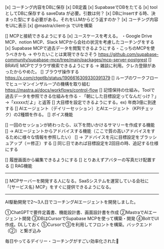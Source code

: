 [x] コーチング内容をDBに保存
  [x] DB定義
  [x] SupabaseでDBをたてる
  [x] toolとしてDBに保存する saveData が必要。引数は何？
  [x] DBにInsertする時、決まった型にする必要がある。それをLLMからどう返すのか？
[x] コーチング内容をUIに表示
  [x] @mastra/client-js でUIを構築

[] MCPと接続できるようにする
  [x] ユースケースを考える。
    ・Google Drive MCP、notion MCP、Slack MCPから会社の状況を考慮したコーチングをする
    [x] Supabase MCPで過去データを閲覧できるようにする
      - こっちのMCPを使うべきかも -> やりたいことは実現できなさそう
        https://github.com/supabase-community/supabase-mcp/tree/main/packages/mcp-server-postgrest
  [] BRAVE MCPでブラウザ検索できるようにする → 雑談に利用。クレカ登録があったからやめた。
  [] ブラウザ操作する
    https://x.com/ctgptlb/status/1906616309330391379
[] ループのワークフローでヒューマンインザループの機構を取り組む
  https://mastra.ai/docs/workflows/control-flow
[] 記憶保持の仕組み。Toolで過去データを参照できる仕組みを作る
      - 「朝にした目標設定ってなんだっけ？」→「xxxxxだよ」と返答
[] 大目標を設定できるようにする。ex) 年商3億に到達する
  [] AIエージェント（デイリーセッション）とAIエージェント（KPIチェック）の2種類を作る。
[] ボイス機能

[] 一回のセッションが終わったら、以下を問いかけるサマリーを作成する機能
  [] → AIエージェントからアドバイスする機能（ここで質の高いアドバイスをするために様々な情報を参照したい）
    [] → アドバイスを元に目標設定をブラッシュアップ（＝修正）する
[] 同じ日であれば目標設定を2回目の時、追記する仕様にする

[] 履歴画面から編集できるようにする
[] とりあえずアバターの写真だけ配置する
[] RAG機能

----

[] MCPサーバーを開発する人になる。SaaSシステムを運営している会社に「{サービス名} MCP」をすぐに提供できるようになる。

----
AI駆動開発で2〜3人日でコーチングAIエージェントを開発しました。

①ChatGPTで要件定義書、機能設計書、画面設計書を作成
②MastraでAIエージェント開発
③DBはCursorでSupabase MCPを使って構築・開発
④BoltでUI作成。DLしておく
⑤Cursorで③を利用してフロントを構築。バックエンド（②）と繋ぎ込み

毎日やってるデイリー・コーチングがすごい効率化された🚀
